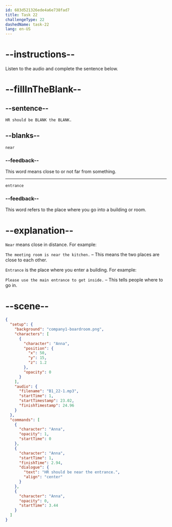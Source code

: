 ```yaml
---
id: 683d521326ede4a6e738fad7
title: Task 22
challengeType: 22
dashedName: task-22
lang: en-US
---
```


<!-- (Audio) Anna: HR should be near the entrance. -->

# --instructions--

Listen to the audio and complete the sentence below.

# --fillInTheBlank--

## --sentence--

`HR should be BLANK the BLANK.`

## --blanks--

`near`

### --feedback--

This word means close to or not far from something.

---

`entrance`

### --feedback--

This word refers to the place where you go into a building or room.

# --explanation--

`Near` means close in distance. For example:

`The meeting room is near the kitchen.` – This means the two places are close to each other.

`Entrance` is the place where you enter a building. For example:

`Please use the main entrance to get inside.` – This tells people where to go in.

# --scene--

```json
{
  "setup": {
    "background": "company1-boardroom.png",
    "characters": [
      {
        "character": "Anna",
        "position": {
          "x": 50,
          "y": 15,
          "z": 1.2
        },
        "opacity": 0
      }
    ],
    "audio": {
      "filename": "B1_22-1.mp3",
      "startTime": 1,
      "startTimestamp": 23.02,
      "finishTimestamp": 24.96
    }
  },
  "commands": [
    {
      "character": "Anna",
      "opacity": 1,
      "startTime": 0
    },
    {
      "character": "Anna",
      "startTime": 1,
      "finishTime": 2.94,
      "dialogue": {
        "text": "HR should be near the entrance.",
        "align": "center"
      }
    },
    {
      "character": "Anna",
      "opacity": 0,
      "startTime": 3.44
    }
  ]
}
```
